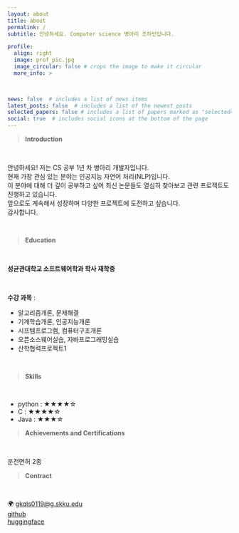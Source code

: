 ```yaml
---
layout: about
title: about
permalink: /
subtitle: 안녕하세요. Computer science 병아리 조하빈입니다.

profile:
  align: right
  image: prof_pic.jpg
  image_circular: false # crops the image to make it circular
  more_info: >
    


news: false  # includes a list of news items
latest_posts: false  # includes a list of the newest posts
selected_papers: false # includes a list of papers marked as "selected={true}"
social: true  # includes social icons at the bottom of the page
---
```

> __Introduction__
<br>

안녕하세요! 저는 CS 공부 1년 차 병아리 개발자입니다.\
현재 가장 관심 있는 분야는 인공지능 자연어 처리(NLP)입니다.\
이 분야에 대해 더 깊이 공부하고 싶어 최신 논문들도 열심히 찾아보고 관련 프로젝트도 진행하고 있습니다.\
앞으로도 계속해서 성장하며 다양한 프로젝트에 도전하고 싶습니다.\
감사합니다. 

<br>

> __Education__
<br>

__성균관대학교 소프트웨어학과 학사 재학중__

<br>

__수강 과목__ :
- 알고리즘개론, 문제해결
- 기계학습개론, 인공지능개론
- 시프템프로그램, 컴퓨터구조개론
- 오픈소스웨어실습, 자바프로그래밍실습
- 산학협력프로젝트1

<br>

> __Skills__
<br> 

- python : ★★★★☆
- C : ★★★★☆
- Java : ★★★☆

> __Achievements and Certifications__
<br>

운전면허 2종 

> __Contract__
<br>

🌍 gkqls0119@g.skku.edu\
[github](https://github.com/chohabin) \
[huggingface](https://huggingface.co/bingha33) 

<br>
<br>